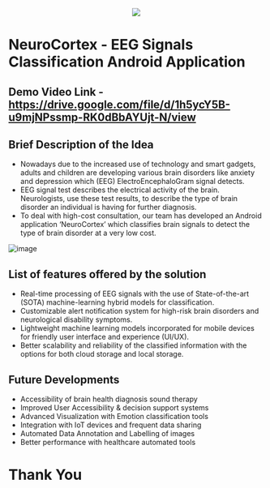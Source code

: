 <p align="center">
<img src="https://github.com/user-attachments/assets/933ade89-dcb0-4e0c-b7c6-38f51cafd93f" >
</p>

# NeuroCortex - EEG Signals Classification Android Application 

## Demo Video Link - https://drive.google.com/file/d/1h5ycY5B-u9mjNPssmp-RK0dBbAYUjt-N/view

## Brief Description of the Idea

- Nowadays due to the increased use of technology and smart gadgets, adults and children are developing various brain disorders like anxiety and depression which (EEG) ElectroEncephaloGram signal detects.
- EEG signal test describes the electrical activity of the brain. Neurologists, use these test results, to describe the type of brain disorder an individual is having for further diagnosis.
- To deal with high-cost consultation, our team has developed an Android application ‘NeuroCortex’ which classifies brain signals to detect the type of brain disorder at a very low cost.

![image](https://github.com/user-attachments/assets/a726b170-d84b-4d28-82a8-d5b2f30ff5e4)

## List of features offered by the solution

- Real-time processing of EEG signals with the use of State-of-the-art (SOTA) machine-learning hybrid models for classification.
- Customizable alert notification system for high-risk brain disorders and neurological disability symptoms.
- Lightweight machine learning models incorporated for mobile devices for friendly user interface and experience (UI/UX).
- Better scalability and reliability of the classified information with the options for both cloud storage and local storage.

## Future Developments

- Accessibility of brain health diagnosis sound therapy
- Improved User Accessibility & decision support systems
- Advanced Visualization with Emotion classification tools
- Integration with IoT devices and frequent data sharing 
- Automated Data Annotation and Labelling of images
- Better performance with healthcare automated tools

# Thank You






